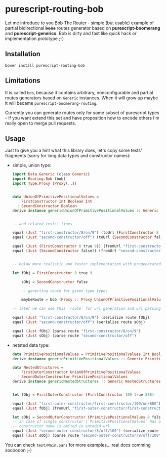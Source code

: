 # purescript-routing-bob

Let me introduce to you Bob The Router - simple (but usable) example of partial bidirectional ~~bobs~~ routes generator based on __purescript-boomerang__ and __purescript-generics__. Bob is dirty and fast like quick hack or implementation prototype ;-)

## Installation

```shell
bower install purescript-routing-bob
```

## Limitations

It is called `bob`, because it contains arbitrary, nonconfigurable and partial routes generators based on `Generic` instances.
When it will grow up maybe it will became `purescript-boomerang-routing`.

Currently you can generate routes only for some subset of purescript types - if you want extend this set and have proposition how to encode others I'm really open to merge pull requests.

## Usage

Just to give you a hint what this library does, let's copy some tests' fragments (sorry for long data types and constructor names):

  * simple, union type:

    ```purescript
    import Data.Generic (class Generic)
    import Routing.Bob (bob)
    import Type.Proxy (Proxy(..))


    data UnionOfPrimitivePositionalValues =
        FirstConstructor Int Boolean Int
      | SecondConstructor Boolean
    derive instance genericUnionOfPrimitivePositionalValues :: Generic UnionOfPrimitivePositionalValues


    -- and related tests' lines

    equal (Just "first-constructor/8/on/9") (toUrl (FirstConstructor 8 true 9))
    equal (Just "second-constructor/off") (toUrl (SecondConstructor false))

    equal (Just (FirstConstructor 8 true 9)) (fromUrl "first-constructor/8/on/9")
    equal (Just (SecondConstructor false)) (fromUrl "second-constructor/off")


    -- below more realistic and faster implementation with pregenerated router

    let fObj = FirstConstructor 8 true 9

        sObj = SecondConstructor false

        -- generting route for given type type:

        maybeRoute = bob (Proxy :: Proxy UnionOfPrimitivePositionalValues)

    -- later we can use this `route` for url generation and url parsing:

    equal (Just "first-constructor/8/on/9") (serialize route fObj)
    equal (Just "second-constructor/off") (serialize route sObj)

    equal (Just fObj) (parse route "first-constructor/8/on/9")
    equal (Just sObj) (parse route "second-constructor/off")

    ```

  * netsted data type:

    ```purescript
    data PrimitivePositionalValues = PrimitivePositionalValues Int Boolean Int
    derive instance genericPrimitivePositionalValues :: Generic PrimitivePositionalValues

    data NestedStructures =
        FirstOuterConstructor UnionOfPrimitivePositionalValues
      | SecondOuterConstructor PrimitivePositionalValues
    derive instance genericNestedStructures :: Generic NestedStructures


    let fObj = FirstOuterConstructor (FirstConstructor 100 true 888)

    equal (Just "first-outer-constructor/first-constructor/100/on/888") (tUrl fObj)
    equal (Just fObj) (fromUrl "first-outer-constructor/first-constructor/100/on/888"))

    let sObj = SecondOuterConstructor (PrimitivePositionalValues 8 false 100)
    -- in case of single constructor (`PrimitivePositionalValues` has one),
    -- constructor name is omited in encoded url
    equal (Just "second-outer-constructor/8/off/100") (serialize route sObj)
    equal (Just sObj) (parse route "second-outer-constructor/8/off/100"))

    ```

You can check `test/Main.purs` for more examples... real docs comming soooooon ;-)
